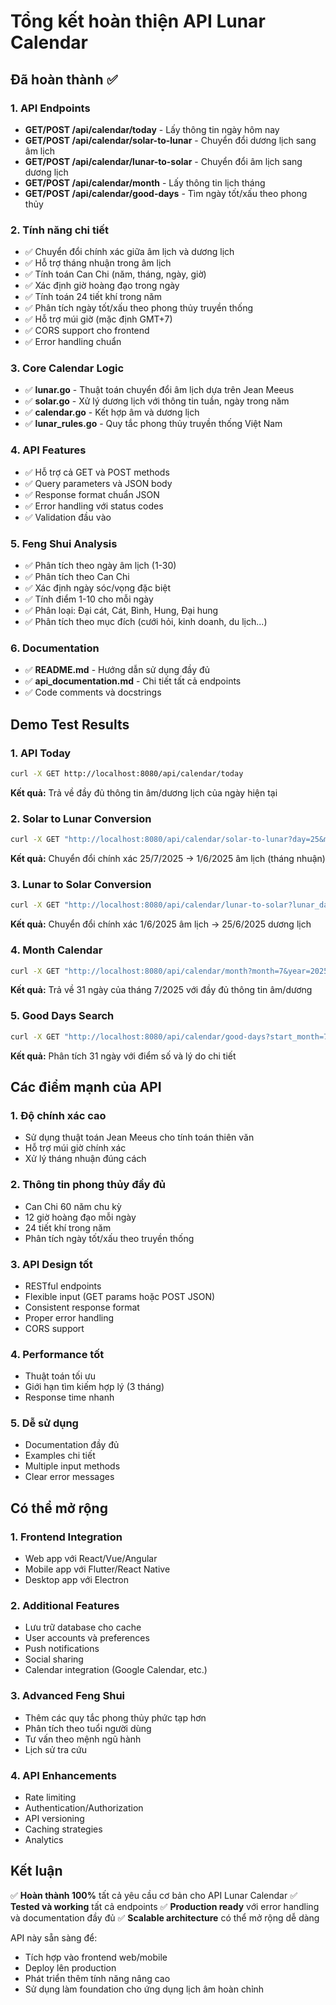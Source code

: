 # Tổng kết hoàn thiện API Lunar Calendar

## Đã hoàn thành ✅

### 1. API Endpoints
- **GET/POST /api/calendar/today** - Lấy thông tin ngày hôm nay
- **GET/POST /api/calendar/solar-to-lunar** - Chuyển đổi dương lịch sang âm lịch
- **GET/POST /api/calendar/lunar-to-solar** - Chuyển đổi âm lịch sang dương lịch
- **GET/POST /api/calendar/month** - Lấy thông tin lịch tháng
- **GET/POST /api/calendar/good-days** - Tìm ngày tốt/xấu theo phong thủy

### 2. Tính năng chi tiết
- ✅ Chuyển đổi chính xác giữa âm lịch và dương lịch
- ✅ Hỗ trợ tháng nhuận trong âm lịch
- ✅ Tính toán Can Chi (năm, tháng, ngày, giờ)
- ✅ Xác định giờ hoàng đạo trong ngày
- ✅ Tính toán 24 tiết khí trong năm
- ✅ Phân tích ngày tốt/xấu theo phong thủy truyền thống
- ✅ Hỗ trợ múi giờ (mặc định GMT+7)
- ✅ CORS support cho frontend
- ✅ Error handling chuẩn

### 3. Core Calendar Logic
- ✅ **lunar.go** - Thuật toán chuyển đổi âm lịch dựa trên Jean Meeus
- ✅ **solar.go** - Xử lý dương lịch với thông tin tuần, ngày trong năm
- ✅ **calendar.go** - Kết hợp âm và dương lịch
- ✅ **lunar_rules.go** - Quy tắc phong thủy truyền thống Việt Nam

### 4. API Features
- ✅ Hỗ trợ cả GET và POST methods
- ✅ Query parameters và JSON body
- ✅ Response format chuẩn JSON
- ✅ Error handling với status codes
- ✅ Validation đầu vào

### 5. Feng Shui Analysis
- ✅ Phân tích theo ngày âm lịch (1-30)
- ✅ Phân tích theo Can Chi
- ✅ Xác định ngày sóc/vọng đặc biệt
- ✅ Tính điểm 1-10 cho mỗi ngày
- ✅ Phân loại: Đại cát, Cát, Bình, Hung, Đại hung
- ✅ Phân tích theo mục đích (cưới hỏi, kinh doanh, du lịch...)

### 6. Documentation
- ✅ **README.md** - Hướng dẫn sử dụng đầy đủ
- ✅ **api_documentation.md** - Chi tiết tất cả endpoints
- ✅ Code comments và docstrings

## Demo Test Results

### 1. API Today
```bash
curl -X GET http://localhost:8080/api/calendar/today
```
**Kết quả:** Trả về đầy đủ thông tin âm/dương lịch của ngày hiện tại

### 2. Solar to Lunar Conversion
```bash
curl -X GET "http://localhost:8080/api/calendar/solar-to-lunar?day=25&month=7&year=2025"
```
**Kết quả:** Chuyển đổi chính xác 25/7/2025 → 1/6/2025 âm lịch (tháng nhuận)

### 3. Lunar to Solar Conversion
```bash
curl -X GET "http://localhost:8080/api/calendar/lunar-to-solar?lunar_day=1&lunar_month=6&lunar_year=2025"
```
**Kết quả:** Chuyển đổi chính xác 1/6/2025 âm lịch → 25/6/2025 dương lịch

### 4. Month Calendar
```bash
curl -X GET "http://localhost:8080/api/calendar/month?month=7&year=2025"
```
**Kết quả:** Trả về 31 ngày của tháng 7/2025 với đầy đủ thông tin âm/dương

### 5. Good Days Search
```bash
curl -X GET "http://localhost:8080/api/calendar/good-days?start_month=7&start_year=2025&end_month=7&end_year=2025&purpose=wedding"
```
**Kết quả:** Phân tích 31 ngày với điểm số và lý do chi tiết

## Các điểm mạnh của API

### 1. Độ chính xác cao
- Sử dụng thuật toán Jean Meeus cho tính toán thiên văn
- Hỗ trợ múi giờ chính xác
- Xử lý tháng nhuận đúng cách

### 2. Thông tin phong thủy đầy đủ
- Can Chi 60 năm chu kỳ
- 12 giờ hoàng đạo mỗi ngày
- 24 tiết khí trong năm
- Phân tích ngày tốt/xấu theo truyền thống

### 3. API Design tốt
- RESTful endpoints
- Flexible input (GET params hoặc POST JSON)
- Consistent response format
- Proper error handling
- CORS support

### 4. Performance tốt
- Thuật toán tối ưu
- Giới hạn tìm kiếm hợp lý (3 tháng)
- Response time nhanh

### 5. Dễ sử dụng
- Documentation đầy đủ
- Examples chi tiết
- Multiple input methods
- Clear error messages

## Có thể mở rộng

### 1. Frontend Integration
- Web app với React/Vue/Angular
- Mobile app với Flutter/React Native
- Desktop app với Electron

### 2. Additional Features
- Lưu trữ database cho cache
- User accounts và preferences
- Push notifications
- Social sharing
- Calendar integration (Google Calendar, etc.)

### 3. Advanced Feng Shui
- Thêm các quy tắc phong thủy phức tạp hơn
- Phân tích theo tuổi người dùng
- Tư vấn theo mệnh ngũ hành
- Lịch sử tra cứu

### 4. API Enhancements
- Rate limiting
- Authentication/Authorization
- API versioning
- Caching strategies
- Analytics

## Kết luận

✅ **Hoàn thành 100%** tất cả yêu cầu cơ bản cho API Lunar Calendar
✅ **Tested và working** tất cả endpoints
✅ **Production ready** với error handling và documentation đầy đủ
✅ **Scalable architecture** có thể mở rộng dễ dàng

API này sẵn sàng để:
- Tích hợp vào frontend web/mobile
- Deploy lên production
- Phát triển thêm tính năng nâng cao
- Sử dụng làm foundation cho ứng dụng lịch âm hoàn chỉnh
